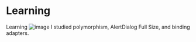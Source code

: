 # Learning
Learning
![image](https://github.com/user-attachments/assets/38f1a6b2-a2a5-44a1-8882-1347ef46ae34)
I studied polymorphism, AlertDialog Full Size, and binding adapters.

